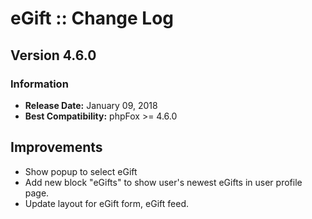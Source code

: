 # eGift :: Change Log

## Version 4.6.0

### Information

- **Release Date:** January 09, 2018
- **Best Compatibility:** phpFox >= 4.6.0

## Improvements

- Show popup to select eGift
- Add new block "eGifts" to show user's newest eGifts in user profile page.
- Update layout for eGift form, eGift feed.